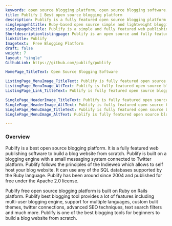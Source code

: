 ```yaml
---
keywords: open source blogging platform, open source blogging software, free blog tool, best blogging tool, blogging tools for beginners, build a blog website from scratch
title: Publify | Best open source blogging platform
description: Publify is a fully featured open source blogging platform to build a blog website from scratch. It supports multiple languages, custom themes and many more.
singlepageh1title: Ruby-based open source simple and lightweight blogging tool
singlepageh2title: Publify is a simple and fully featured web publishing free blog tool. It is simple and powerful platform with multi-user blogging engine, themes and advance SEO.
Shortdescriptionlistingpage: Publify is an open source and fully featured web publishing tool. It is a powerful software with multi-user blogging engine, themes, advance SEO and much more.
linktitle: Publify
Imagetext:  Free Blogging Platform 
draft: false
weight: 7
layout: "single"
GithubLink: https://github.com/publify/publify

HomePage_TitleText: Open Source Blogging Software

ListingPage_MenuImage_TitleText: Publify is fully featured open source blogging platform.
ListingPage_MenuImage_AltText: Publify is fully featured open source blogging platform.
ListingPage_Link_TitleText: Publify is fully featured open source blogging platform.

SinglePage_HeaderImage_TitleText: Publify is fully featured open source blogging platform.
SinglePage_HeaderImage_AltText: Publify is fully featured open source blogging platform.
SinglePage_MenuImage_TitleText: Publify is fully featured open source blogging platform.
SinglePage_MenuImage_AltText: Publify is fully featured open source blogging platform.

---
```


### **Overview**

Publify is a best open source blogging platform. It is a fully featured web publishing software to build a blog website from scratch. Publify is built on a blogging engine with a small messaging system connected to Twitter platform. Publify follows the principles of the Indieweb which allows to self host your blog website. It can use any of the SQL databases supported by the Ruby language. Publify has been around since 2004 and published for free under the Apache 2.0 license.

Publify free open source blogging platform is built on Ruby on Rails platform. Publify best blogging tool provides a lot of features including multi-user blogging engine, support for multiple languages, custom bulit themes, twitter connections, advanced SEO techniques, text search filters and much more. Publify is one of the best blogging tools for beginners to build a blog website from scratch.
